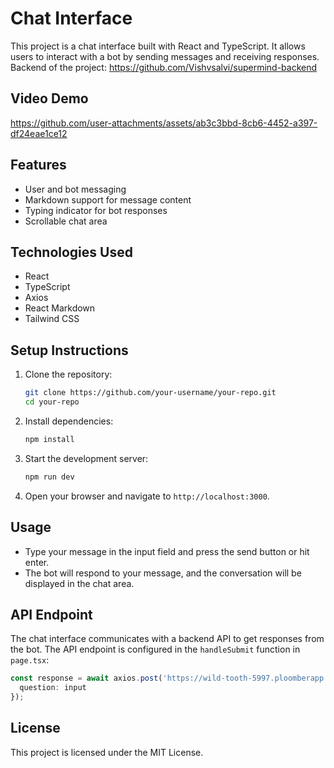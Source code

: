 # Chat Interface

This project is a chat interface built with React and TypeScript. It allows users to interact with a bot by sending messages and receiving responses.
Backend of the project: https://github.com/Vishvsalvi/supermind-backend

## Video Demo


https://github.com/user-attachments/assets/ab3c3bbd-8cb6-4452-a397-df24eae1ce12



## Features

- User and bot messaging
- Markdown support for message content
- Typing indicator for bot responses
- Scrollable chat area

## Technologies Used

- React
- TypeScript
- Axios
- React Markdown
- Tailwind CSS

## Setup Instructions

1. Clone the repository:
   ```bash
   git clone https://github.com/your-username/your-repo.git
   cd your-repo
   ```

2. Install dependencies:
   ```bash
   npm install
   ```

3. Start the development server:
   ```bash
   npm run dev
   ```

4. Open your browser and navigate to `http://localhost:3000`.

## Usage

- Type your message in the input field and press the send button or hit enter.
- The bot will respond to your message, and the conversation will be displayed in the chat area.

## API Endpoint

The chat interface communicates with a backend API to get responses from the bot. The API endpoint is configured in the `handleSubmit` function in `page.tsx`:
```typescript
const response = await axios.post('https://wild-tooth-5997.ploomberapp.io/call_function', {
  question: input
});
```

## License

This project is licensed under the MIT License.
